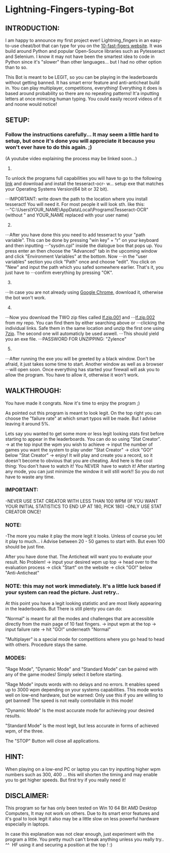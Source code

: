 # Lightning-Fingers-typing-Bot


## INTRODUCTION:

I am happy to announce my first project ever! Lightning_fingers in an easy-to-use cheat/bot that can type for you on the [10-fast-figers website](https://10fastfingers.com/typing-test/). It was build around Python and popular Open-Source libraries such as Pytesseract and Selenium. I know it may not have been the smartest idea to code in Python since it's "slower" than other languages... but I had no other option than to so.

This Bot is meant to be LEGIT, so you can be playing in the leaderboards without getting banned. It has smart error feature and anti-anticheat build in. You can play multiplayer, competitions, everything! Everything it does is based around
probability so there are no repeating patterns! It'a inputting letters at once mimicing human typing. You could easily record videos of it and noone would notice!


## SETUP:

### Follow the instructions carefully... It may seem a little hard to setup, but once it's done you will appreciate it because you won't ever have to do this again. ;)
(A youtube video explaining the process may be linked soon...)

1.
  To unlock the programs full capabilities you will have to go to the following [link](https://github.com/UB-Mannheim/tesseract/wiki) and download and install the tesseract-ocr-   w... setup exe that matches your Operating Systems Version(64 bit or 32 bit).

⋅⋅⋅IMPORTANT: write down the path to the location where you install tesseract! You will need it. For most people it will look sth. like this:
⋅⋅⋅"C:\Users\YOUR_NAME\AppData\Local\Programs\Tesseract-OCR" (without " and YOUR_NAME replaced with your user name)

2.
⋅⋅⋅After you have done this you need to add tesseract to your "path variable". This can be done by pressing "win key" + "r" on your keyboard and then inputting
⋅⋅⋅"sysdm.cpl" inside the dialogue box that pops up. You press enter an then choose the "Advanced" tab in the upcoming window and click "Environment Variables" at the bottom. Now ⋅⋅⋅in the "user variables" section you click "Path" once and choose "edit". You click on "New" and input the path which you safed somewhere earlier. That's it, you just have to ⋅⋅⋅confirm everything by pressing "OK".

3.
⋅⋅⋅In case you are not already using [Google Chrome](https://www.google.com/intl/en_en/chrome/), download it, otherwise the bot won't work.

4.
⋅⋅⋅Now you download the TWO zip files called [lf.zip.001](https://github.com/Zylence/10-fast-fingers-typing-bot-lightning_fingers/blob/main/lf.zip.001) and
⋅⋅⋅[lf.zip.002](https://github.com/Zylence/10-fast-fingers-typing-bot-lightning_fingers/blob/main/lf.zip.002) from my repo. You can find them by either searching above or ⋅⋅⋅clicking the individual links. Safe them in the same location and unzip the first one using [7zip](https://www.7-zip.org/). The second one will automaticly be used aswell. ⋅⋅⋅This should yield you an exe file.
⋅⋅⋅PASSWORD FOR UNZIPPING: "Zylence"

5.
⋅⋅⋅After running the exe you will be greeted by a black window. Don't be afraid, it just takes some time to start. Another window as well as a browser
⋅⋅⋅will open soon. Once everything has started your firewall will ask you to allow the program. You have to allow it, otherwise it won't work.


## WALKTHROUGH:

You have made it congrats. Now it's time to enjoy the program ;)

As pointed out this program is meant to look legit. On the top right you can choose the "failure rate" at which smart typos will be made.
But I advise leaving it around 5%. 


Lets say you wanted to get some more or less legit looking stats first before starting to appear in the leaderboards.
You can do so using "Stat Creator". 
-> at the top input the wpm you wish to achieve -> input the number of games you want the system to play under "Stat Creator" -> click "GO!" below "Stat Creator" -> enjoy!
It will play and create you a record, so it doesn't become to obvious that you are cheating. And here is the cool thing: You don't have to watch it! You NEVER 
have to watch it! After starting any mode, you can just minimize the window it will still work!! So you do not have to waste any time.

### IMPORTANT:
-NEVER USE STAT CREATOR WITH LESS THAN 100 WPM (IF YOU WANT YOUR INITIAL STATISTICS TO END UP AT 180, PICK 180)
-ONLY USE STAT CREATOR ONCE!

### NOTE:
-The more you make it play the more legit it looks. Unless of course you let it play to much... i Advise between 20 - 50 games to start with. But even 100 should be just fine.


After you have done that. The Anticheat will want you to evaluate your result. No Problem!
-> input your desired wpm up top -> head over to the evaluation process -> click "Start" on the website -> click "GO!" below "Anti-Anticheat"

### NOTE: this may not work immediately. It's a little luck based if your system can read the picture. Just retry..


At this point you have a legit looking statistic and are most likely appearing in the leaderboards. But There is still plenty you can do:

"Normal" is meant for all the modes and challenges that are accessible directly from the main page of 10 fast fingers.
-> input wpm at the top -> input failure rate -> hit "GO!" underneath "Normal"

"Multiplayer" is a special mode for competitions where you go head to head with others. Procedure stays the same.


### MODES:

"Rage Mode", "Dynamic Mode" and "Standard Mode" can be paired with any of the game modes! Simply select it before starting.

"Rage Mode" inputs words with no delays and no errors. It enables speed up to 3000 wpm depending on your systems capabilities. This mode works well on low-end hardware, but be warned: Only use this if you are willing to get banned! The speed is not really controllable in this mode!

"Dynamic Mode" Is the most accurate mode for achieving your desired results.

"Standard Mode" Is the most legit, but less accurate in forms of achieved wpm, of the three.


The "STOP" Button will close all applications.


## HINT:

When playing on a low-end PC or laptop you can try inputting higher wpm numbers such as 300, 400 ... this will shorten the timing and may enable you to get higher speeds. 
But first try if you really need it!


## DISCLAIMER:

This program so far has only been tested on Win 10 64 Bit AMD Desktop Computers, It may not work on others. Due to its smart error features and it's goal to look legit it also may be a little slow on less powerful hardware especially in laptops. 


In case this explanation was not clear enough, just experiment with the program a little. You pretty much can't break anything unless you really try.. ^^ 
HF using it and securing a position at the top ! :)
